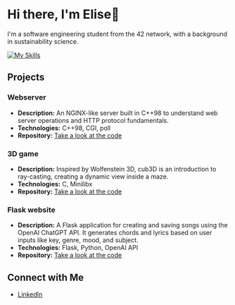 # Hi there, I'm Elise👋

I'm a software engineering student from the 42 network, with a background in sustainability science.

[![My Skills](https://skillicons.dev/icons?i=c,cpp,py,html,css,bash,postgres,nginx,flask,django,docker,bootstrap,apple,linux,ableton,ai)](https://skillicons.dev)

## Projects
### Webserver
- **Description:** An NGINX-like server built in C++98 to understand web server operations and HTTP protocol fundamentals.
- **Technologies:** C++98, CGI, poll
- **Repository:** [Take a look at the code](https://github.com/evan-ite/webserv)

### 3D game
- **Description:**  Inspired by Wolfenstein 3D, cub3D is an introduction to ray-casting, creating a dynamic view inside a maze.
- **Technologies:** C, Minilibx
- **Repository:** [Take a look at the code](https://github.com/evan-ite/cub3d)

### Flask website
- **Description:** A Flask application for creating and saving songs using the OpenAI ChatGPT API. It generates chords and lyrics based on user inputs like key, genre, mood, and subject.
- **Technologies:** Flask, Python, OpenAI API
- **Repository:** [Take a look at the code](https://github.com/evan-ite/Flask-songcreator)

## Connect with Me
- [LinkedIn](https://www.linkedin.com/in/elise-v-2639b7202/)

